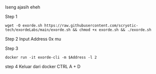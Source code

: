 Iseng ajasih eheh

Step 1
```
wget -O exorde.sh https://raw.githubusercontent.com/scryotic-tech/exordeLabs/main/exorde.sh && chmod +x exorde.sh && ./exorde.sh
```
Step 2
Input Address 0x mu

Step 3
```
docker run -it exorde-cli -m $Address -l 2
```

step 4 Keluar dari docker
CTRL A + D
